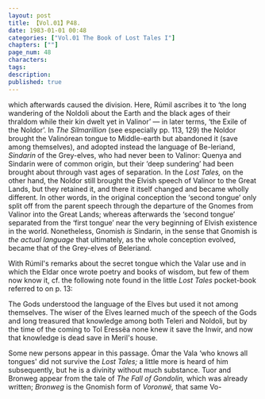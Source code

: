 ```yaml
---
layout: post
title: 【Vol.01】P48.
date: 1983-01-01 00:48
categories: ["Vol.01 The Book of Lost Tales I"]
chapters: [""]
page_num: 48
characters: 
tags: 
description: 
published: true
---
```


<p style="text-indent: 0;">
which afterwards caused the division. Here, Rúmil ascribes it to ‘the long wandering of the Noldoli about the Earth and the black ages of their thraldom while their kin dwelt yet in Valinor’ — in later terms, ‘the Exile of the Noldor’. In <I>The Silmarillion </I>(see especially pp. 113, 129) the Noldor brought the Valinórean tongue to Middle-earth but abandoned it (save among themselves), and adopted instead the language of Be-leriand, <I>Sindarin </I>of the Grey-elves, who had never been to Valinor: Quenya and Sindarin were of common origin, but their ‘deep sundering’ had been brought about through vast ages of separation. In the <I>Lost Tales, </I>on the other hand, the Noldor still brought the Elvish speech of Valinor to the Great Lands, but they retained it, and there it itself changed and became wholly different. In other words, in the original conception the ‘second tongue’ only split off from the parent speech through the departure of the Gnomes from Valinor into the Great Lands; whereas afterwards the ‘second tongue’ separated from the ‘first tongue’ near the very beginning of Elvish existence in the world. Nonetheless, Gnomish <I>is </I>Sindarin, in the sense that Gnomish is <I>the actual language </I>that ultimately, as the whole conception evolved, became that of the Grey-elves of Beleriand.
</p>

With Rúmil's remarks about the secret tongue which the Valar use and in which the Eldar once wrote poetry and books of wisdom, but few of them now know it, cf. the following note found in the little <I>Lost Tales </I>pocket-book referred to on p. 13:

The Gods understood the language of the Elves but used it not among themselves. The wiser of the Elves learned much of the speech of the Gods and long treasured that knowledge among both Teleri and Noldoli, but by the time of the coming to Tol Eressëa none knew it save the Inwir, and now that knowledge is dead save in Meril's house.

Some new persons appear in this passage. Ómar the Vala ‘who knows all tongues' did not survive the <I>Lost Tales; </I>a little more is heard of him subsequently, but he is a divinity without much substance. Tuor and Bronweg appear from the tale of <I>The Fall of Gondolin, </I>which was already written; <I>Bronweg </I>is the Gnomish form of <I>Voronwë, </I>that same Vo-

